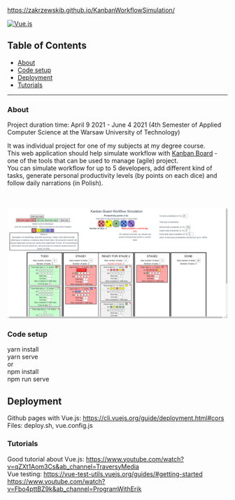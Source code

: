 https://zakrzewskib.github.io/KanbanWorkflowSimulation/

<a href="https://vuejs.org/">
<img src="https://vuejs.org/images/logo.svg" alt="Vue.js" width="100">
</a>

## Table of Contents
* [About](#About)
* [Code setup](#Code-setup)
* [Deployment](#Deployment)
* [Tutorials](#Tutorials)

---

### About
Project duration time: April 9 2021 - June 4 2021 (4th Semester of Applied Computer Science at the Warsaw University of Technology)
<br />

It was individual project for one of my subjects at my degree course. <br />
This web application should help simulate workflow with <a href="https://www.atlassian.com/agile/kanban/boards">Kanban Board</a> -  one of the tools that can be used to manage (agile) project. <br />
You can simulate workflow for up to 5 developers, add different kind of tasks, generate personal productivity levels (by points on each dice) and follow daily narrations (in Polish).

<br />
<br />
<img src="https://github.com/zakrzewskib/KanbanWorkflowSimulation/blob/main/docs/screenshots/appearance.PNG">

### Code setup
yarn install <br />
yarn serve
<br />
or 
<br />
npm install <br />
npm run serve

## Deployment
Github pages with Vue.js: 
https://cli.vuejs.org/guide/deployment.html#cors <br />
Files: deploy.sh, vue.config.js

### Tutorials
Good tutorial about Vue.js:
https://www.youtube.com/watch?v=qZXt1Aom3Cs&ab_channel=TraversyMedia <br />
Vue testing:
https://vue-test-utils.vuejs.org/guides/#getting-started <br />
https://www.youtube.com/watch?v=Fbo4pttBZ9k&ab_channel=ProgramWithErik
